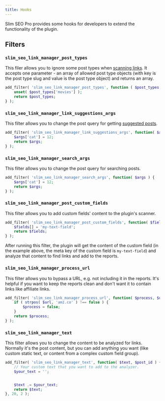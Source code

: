 ```yaml
---
title: Hooks
---
```


Slim SEO Pro provides some hooks for developers to extend the functionality of the plugin.

## Filters

### `slim_seo_link_manager_post_types`

This filer allows you to ignore some post types when [scanning links](/slim-seo-pro/link-manager/scanning-links/). It accepts one parameter - an array of allowed post type objects (with key is the post type slug and value is the post type object) and returns an array.

```php
add_filter( 'slim_seo_link_manager_post_types', function ( $post_types ) {
	unset( $post_types['movies'] );
	return $post_types;
} );
```

### `slim_seo_link_manager_link_suggestions_args`

This filter allows you to change the post query for getting [suggested posts](/slim-seo-pro/link-manager/post-links/#link-suggestions).

```php
add_filter( 'slim_seo_link_manager_link_suggestions_args', function( $args ) {
	$args['cat'] = 12;
	return $args;
} );
```

### `slim_seo_link_manager_search_args`

This filter allows you to change the post query for searching posts.

```php
add_filter( 'slim_seo_link_manager_search_args', function( $args ) {
	$args['cat'] = 12;
	return $args;
} );
```

### `slim_seo_link_manager_post_custom_fields`

This filter allows you to add custom fields' content to the plugin's scanner.

```php
add_filter( 'slim_seo_link_manager_post_custom_fields', function( $fields ) {
	$fields[] = 'my-text-field';
	return $fields;
} );
```

After running this filter, the plugin will get the content of the custom field (in the example above, the meta key of the custom field is `my-text-field`) and analyze that content to find links and add to the reports.

### `slim_seo_link_manager_process_url`

This filter allows you to bypass a URL, e.g. not including it in the reports. It's helpful if you want to keep the reports clean and don't want it to contain links like affiliate links.

```php
add_filter( 'slim_seo_link_manager_process_url', function( $process, $url ) {
	if ( strpos( $url, 'amz.co' ) !== false ) {
		$process = false;
	}
	return $process;
} );
```

### `slim_seo_link_manager_text`

This filter allows you to change the content to be analyzed for links. Normally it's the post content, but you can add anything you want (like custom static text, or content from a complex custom field group).

```php
add_filter( 'slim_seo_link_manager_text', function( $text, $post_id ) {
	// Your custom text that you want to add to the analyzer.
	$your_text = '';


	$text .= $your_text;
	return $text;
}, 20, 2 );
```
